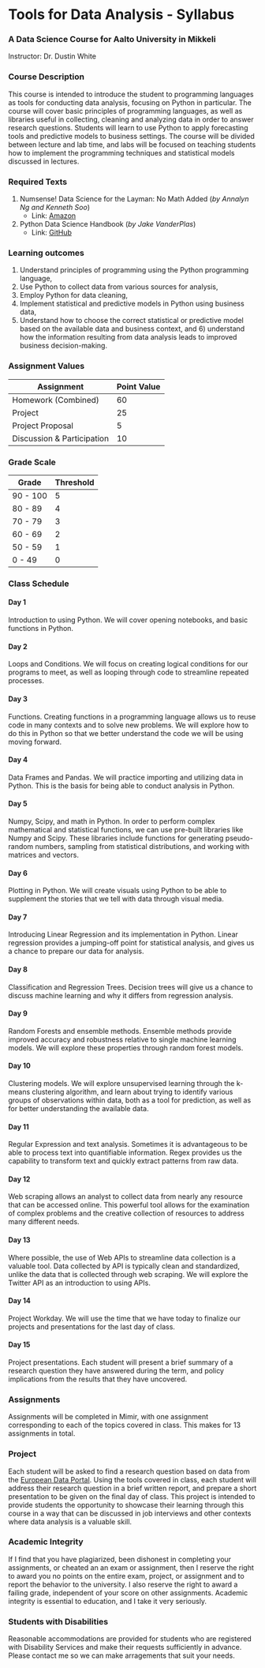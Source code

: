 # Tools for Data Analysis - Syllabus
### A Data Science Course for Aalto University in Mikkeli
Instructor: Dr. Dustin White

### Course Description

This  course  is  intended to  introduce  the  student  to  programming  languages  as  tools  for  conducting  data analysis, focusing on Python in particular. The course will cover basic principles of programming languages, as well as libraries useful in collecting, cleaning and analyzing data in order to answer research questions. Students will learn to use Python to apply forecasting tools and predictive models to business settings. The course will be divided between lecture and lab time, and labs will be focused on teaching students how to implement the programming techniques and statistical models discussed in lectures.

### Required Texts

1. Numsense! Data Science for the Layman: No Math Added (*by Annalyn Ng and Kenneth Soo*)
    - Link: [Amazon](https://www.amazon.com/dp/B01N29ZEM6?tag=algobeans0e-20)
2. Python Data Science Handbook (*by Jake VanderPlas*)
    - Link: [GitHub](https://jakevdp.github.io/PythonDataScienceHandbook/)


### Learning outcomes

1) Understand principles of programming using the Python programming language, 
2) Use Python to collect data  from  various  sources  for  analysis,  
3) Employ  Python  for  data  cleaning,  
4) Implement  statistical  and predictive  models  in  Python  using  business  data,  
5) Understand  how  to  choose  the  correct  statistical  or predictive model based on the available data and business context, and 6) understand how the information resulting from data analysis leads to improved business decision-making.


### Assignment Values

| Assignment | Point Value |
|---|---|
| Homework (Combined) | 60 | 
| Project | 25 | 
| Project Proposal | 5 |
| Discussion \& Participation | 10 | 

### Grade Scale
| Grade | Threshold |
|---|---|
| 90 - 100 | 5 |
|80 - 89 | 4 |
|70 - 79 | 3 |
|60 - 69 | 2 |
|50 - 59 | 1 |
|0 - 49 | 0 |



### Class Schedule

#### Day 1

Introduction to using Python. We will cover opening notebooks, and basic functions in Python.

#### Day 2

Loops and Conditions. We will focus on creating logical conditions for our programs to meet, as well as looping through code to streamline repeated processes.

#### Day 3

Functions. Creating functions in a programming language allows us to reuse code in many contexts and to solve new problems. We will explore how to do this in Python so that we better understand the code we will be using moving forward.

#### Day 4

Data Frames and Pandas. We will practice importing and utilizing data in Python. This is the basis for being able to conduct analysis in Python.

#### Day 5

Numpy, Scipy, and math in Python. In order to perform complex mathematical and statistical functions, we can use pre-built libraries like Numpy and Scipy. These libraries include functions for generating pseudo-random numbers, sampling from statistical distributions, and working with matrices and vectors.

#### Day 6

Plotting in Python. We will create visuals using Python to be able to supplement the stories that we tell with data through visual media.

#### Day 7

Introducing Linear Regression and its implementation in Python. Linear regression provides a jumping-off point for statistical analysis, and gives us a chance to prepare our data for analysis.

#### Day 8

Classification and Regression Trees. Decision trees will give us a chance to discuss machine learning and why it differs from regression analysis.

#### Day 9

Random Forests and ensemble methods. Ensemble methods provide improved accuracy and robustness relative to single machine learning models. We will explore these properties through random forest models.

#### Day 10

Clustering models. We will explore unsupervised learning through the k-means clustering algorithm, and learn about trying to identify various groups of observations within data, both as a tool for prediction, as well as for better understanding the available data.

#### Day 11

Regular Expression and text analysis. Sometimes it is advantageous to be able to process text into quantifiable information. Regex provides us the capability to transform text and quickly extract patterns from raw data.

#### Day 12

Web scraping allows an analyst to collect data from nearly any resource that can be accessed online. This powerful tool allows for the examination of complex problems and the creative collection of resources to address many different needs.

#### Day 13

Where possible, the use of Web APIs to streamline data collection is a valuable tool. Data collected by API is typically clean and standardized, unlike the data that is collected through web scraping. We will explore the Twitter API as an introduction to using APIs.

#### Day 14

Project Workday. We will use the time that we have today to finalize our projects and presentations for the last day of class.

#### Day 15

Project presentations. Each student will present a brief summary of a research question they have answered during the term, and policy implications from the results that they have uncovered.

### Assignments

Assignments will be completed in Mimir, with one assignment corresponding to each of the topics covered in class. This makes for 13 assignments in total.

### Project

Each student will be asked to find a research question based on data from the [European Data Portal](https://www.europeandataportal.eu/en). Using the tools covered in class, each student will address their research question in a brief written report, and prepare a short presentation to be given on the final day of class. This project is intended to provide students the opportunity to showcase their learning through this course in a way that can be discussed in job interviews and other contexts where data analysis is a valuable skill.

### Academic Integrity

If I find that you have plagiarized, been dishonest in completing your assignments, or cheated an an exam or assignment, then I reserve the right to award you no points on the entire exam, project, or assignment and to report the behavior to the university. I also reserve the right to award a failing grade, independent of your score on other assignments. Academic integrity is essential to education, and I take it very seriously.

### Students with Disabilities

Reasonable accommodations are provided for students who are registered with Disability Services and make their requests sufficiently in advance. Please contact me so we can make arragements that suit your needs.